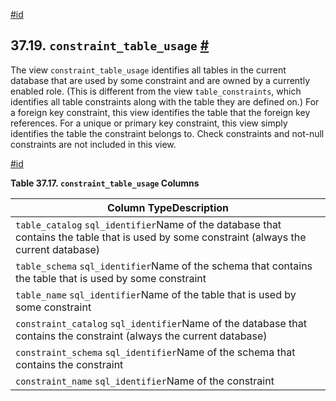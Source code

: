 [#id](#INFOSCHEMA-CONSTRAINT-TABLE-USAGE)

## 37.19. `constraint_table_usage` [#](#INFOSCHEMA-CONSTRAINT-TABLE-USAGE)

The view `constraint_table_usage` identifies all tables in the current database that are used by some constraint and are owned by a currently enabled role. (This is different from the view `table_constraints`, which identifies all table constraints along with the table they are defined on.) For a foreign key constraint, this view identifies the table that the foreign key references. For a unique or primary key constraint, this view simply identifies the table the constraint belongs to. Check constraints and not-null constraints are not included in this view.

[#id](#id-1.7.6.23.3)

**Table 37.17. `constraint_table_usage` Columns**

| Column TypeDescription                                                                                                                     |
| ------------------------------------------------------------------------------------------------------------------------------------------ |
| `table_catalog` `sql_identifier`Name of the database that contains the table that is used by some constraint (always the current database) |
| `table_schema` `sql_identifier`Name of the schema that contains the table that is used by some constraint                                  |
| `table_name` `sql_identifier`Name of the table that is used by some constraint                                                             |
| `constraint_catalog` `sql_identifier`Name of the database that contains the constraint (always the current database)                       |
| `constraint_schema` `sql_identifier`Name of the schema that contains the constraint                                                        |
| `constraint_name` `sql_identifier`Name of the constraint                                                                                   |